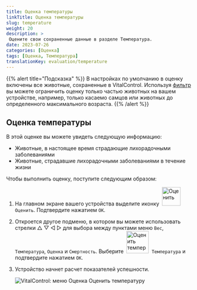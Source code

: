 ```yaml
---
title: Оценка температуры
linkTitle: Оценка температуры
slug: temperature
weight: 20
description: >
 Оцените свои сохраненные данные в разделе Температура.
date: 2023-07-26
categories: [Оценка]
tags: [Оценка, Температура]
translationKey: evaluation/temperature
---
```

{{% alert title="Подсказка" %}}
В настройках по умолчанию в оценку включены все животные, сохраненные в VitalControl. Используя [фильтр](../../filter/) вы можете ограничить оценку только частью животных на вашем устройстве, например, только касаемо самцов или животных до определенного максимального возраста.
{{% /alert %}}

## Оценка температуры

В этой оценке вы можете увидеть следующую информацию:
- Животные, в настоящее время страдающие лихорадочными заболеваниями
- Животные, страдавшие лихорадочными заболеваниями в течение жизни

Чтобы выполнить оценку, поступите следующим образом:

1. На главном экране вашего устройства выделите иконку &nbsp;<img src="/icons/main/evaluation.svg" width="50" align="bottom" alt="Оценить" />&nbsp; `Оценить`. Подтвердите нажатием `OK`.

2. Откроется другое подменю, в котором вы можете использовать стрелки △ ▽ ◁ ▷ для выбора между пунктами меню `Вес`, `Температура`, `Оценка` и `Смертность`. Выберите &nbsp;<img src="/icons/evaluation/temperature.svg" width="60" align="bottom" alt="Оценить температуру" />&nbsp; `Температура` и подтвердите нажатием `OK`.

3. Устройство начнет расчет показателей успешности.

   ![VitalControl: меню Оценка Оценить температуру](../images/temperature.png "Оценить температуру")

